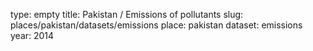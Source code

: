 type: empty
title: Pakistan / Emissions of pollutants
slug: places/pakistan/datasets/emissions
place: pakistan
dataset: emissions
year: 2014
